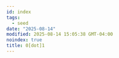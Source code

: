 ```yaml
---
id: index
tags:
  - seed
date: "2025-08-14"
modified: 2025-08-14 15:05:38 GMT-04:00
noindex: true
title: 0[dot]1
---
```


